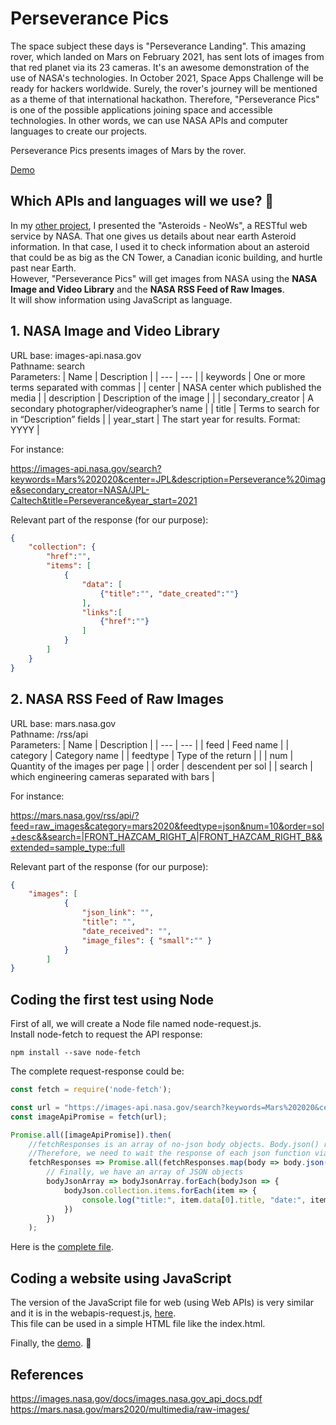 # Perseverance Pics

The space subject these days is "Perseverance Landing". This amazing rover, which landed on Mars on February 2021, has sent lots of images from that red planet via its 23 cameras. It's an awesome demonstration of the use of NASA's technologies. In October 2021, Space Apps Challenge will be ready for hackers worldwide. Surely, the rover's journey will be mentioned as a theme of that international hackathon. Therefore, "Perseverance Pics" is one of the possible applications joining space and accessible technologies. In other words, we can use NASA APIs and computer languages to create our projects.    

Perseverance Pics presents images of Mars by the rover.

[Demo](https://alexbelloni.github.io/perseverance-pics/)

## Which APIs and languages will we use? 🤔

In my [other project](https://nasadatanauts.github.io/alexbelloni/pages/asteroidnn4.html), I presented the "Asteroids - NeoWs", a RESTful web service by NASA. That one gives us details about near earth Asteroid information. In that case, I used it to check information about an asteroid that could be as big as the CN Tower, a Canadian iconic building, and hurtle past near Earth.  
However, "Perseverance Pics" will get images from NASA using the **NASA Image and Video Library** and the **NASA RSS Feed of Raw Images**.  
It will show information using JavaScript as language. 

## 1. NASA Image and Video Library

URL base: images-api.nasa.gov  
Pathname: search  
Parameters:
| Name | Description |
| --- | --- |
| keywords | One or more terms separated with commas |
| center | NASA center which published the media |
| description | Description of the image | |
| secondary_creator | A secondary photographer/videographer’s name |
| title | Terms to search for in “Description” fields |
| year_start | The start year for results. Format: YYYY |

For instance:

https://images-api.nasa.gov/search?keywords=Mars%202020&center=JPL&description=Perseverance%20image&secondary_creator=NASA/JPL-Caltech&title=Perseverance&year_start=2021

Relevant part of the response (for our purpose):

``` json
{
    "collection": {
        "href":"",
        "items": [
            {
                "data": [
                    {"title":"", "date_created":""}
                ], 
                "links":[
                    {"href":""}
                ]
            }
        ]
    }
}

```

## 2. NASA RSS Feed of Raw Images

URL base: mars.nasa.gov   
Pathname: /rss/api  
Parameters:
| Name | Description |
| --- | --- |
| feed | Feed name |
| category | Category name |
| feedtype | Type of the return | |
| num | Quantity of the images per page |
| order | descendent per sol |
| search | which engineering cameras separated with bars |

For instance:

https://mars.nasa.gov/rss/api/?feed=raw_images&category=mars2020&feedtype=json&num=10&order=sol+desc&&search=|FRONT_HAZCAM_RIGHT_A|FRONT_HAZCAM_RIGHT_B&&extended=sample_type::full

Relevant part of the response (for our purpose):

``` json
{
    "images": [
            {
                "json_link": "",
                "title": "",
                "date_received": "", 
                "image_files": { "small":"" }
            }
        ]
}

```
## Coding the first test using Node

First of all, we will create a Node file named node-request.js.   
Install node-fetch to request the API response:  
```code
npm install --save node-fetch  
```

The complete request-response could be:  

```javascript
const fetch = require('node-fetch');

const url = "https://images-api.nasa.gov/search?keywords=Mars%202020&center=JPL&description=Perseverance%20image&secondary_creator=NASA/JPL-Caltech&title=Perseverance&year_start=2021";
const imageApiPromise = fetch(url);

Promise.all([imageApiPromise]).then(
    //fetchResponses is an array of no-json body objects. Body.json() returns a Promise too. 
    //Therefore, we need to wait the response of each json function via Promise.all again 
    fetchResponses => Promise.all(fetchResponses.map(body => body.json()))).then(
        // Finally, we have an array of JSON objects
        bodyJsonArray => bodyJsonArray.forEach(bodyJson => {
            bodyJson.collection.items.forEach(item => {
                console.log("title:", item.data[0].title, "date:", item.data[0].date_created, "url:", item.links[0].href);
            })
        })
    );
```

Here is the [complete file](./node-request.js).

## Coding a website using JavaScript 

The version of the JavaScript file for web (using Web APIs) is very similar and it is in the webapis-request.js, [here](./webapis-request.js).  
This file can be used in a simple HTML file like the index.html.  
  
Finally, the [demo](https://alexbelloni.github.io/perseverance-pics/). 
🚀

## References

https://images.nasa.gov/docs/images.nasa.gov_api_docs.pdf  
https://mars.nasa.gov/mars2020/multimedia/raw-images/

